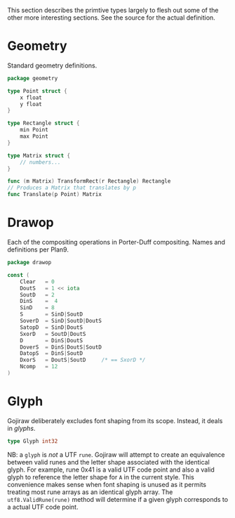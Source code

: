 This section describes the primtive types largely to flesh out some
of the other more interesting sections. See the source for the
actual definition.

# Geometry
Standard geometry definitions.

```go
package geometry

type Point struct {
	x float
	y float
}

type Rectangle struct {
	min Point
	max Point
}

type Matrix struct {
	// numbers...
}

func (m Matrix) TransformRect(r Rectangle) Rectangle
// Produces a Matrix that translates by p
func Translate(p Point) Matrix

```

# Drawop
Each of the compositing operations in Porter-Duff compositing.
Names and definitions per Plan9.

```go
package drawop

const (
	Clear 	= 0
	DoutS 	= 1 << iota
	SoutD 	= 2
	DinS	=  4
	SinD	= 8
	S		= SinD|SoutD
	SoverD	= SinD|SoutD|DoutS
	SatopD	= SinD|DoutS
	SxorD	= SoutD|DoutS
	D		= DinS|DoutS
	DoverS	= DinS|DoutS|SoutD
	DatopS	= DinS|SoutD
	DxorS	= DoutS|SoutD     /* == SxorD */
	Ncomp	= 12
)
```

# Glyph
Gojiraw deliberately excludes font shaping from its scope. Instead, it deals
in *glyphs*. 


```go
type Glyph int32
```

NB: a `glyph` is *not* a UTF `rune`. Gojiraw will attempt to create an
equivalence between valid runes and the letter shape associated with
the identical glyph. For example, rune 0x41 is a valid UTF code point
and also a valid glyph to reference the letter shape for `A` in the
current style. This convenience makes sense when font shaping is
unused as it permits treating most rune arrays as an identical glyph
array. The `utf8.ValidRune(rune)` method will determine if a given
glyph corresponds to a actual UTF code point.

